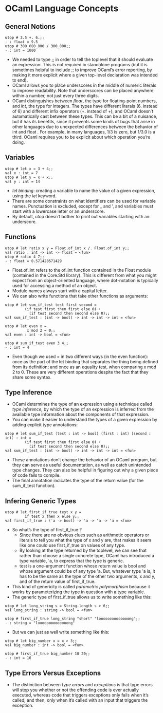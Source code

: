 OCaml Language Concepts
=======================

## General Notions

```
utop # 3.5 +. 6.;;
- : float = 9.5
utop # 300_000_000 / 300_000;;
- : int = 1000 
```

- We needed to type ;; in order to tell the toplevel that it should evaluate an expression. This is not required in standalone programs (but it is sometimes helpful to include ;; to improve OCaml’s error reporting, by making it more explicit where a given top-level declaration was intended to end).
- OCaml allows you to place underscores in the middle of numeric literals to improve readability. Note that underscores can be placed anywhere within a number, not just every three digits.
- OCaml distinguishes between *float*, the type for floating-point numbers, and *int*, the type for integers. The types have different literals (6. instead of 6) and different infix operators (+. instead of +), and OCaml doesn’t automatically cast between these types. This can be a bit of a nuisance, but it has its benefits, since it prevents some kinds of bugs that arise in other languages due to unexpected differences between the behavior of int and  float . For example, in many languages, 1/3 is zero, but 1/3.0 is a third. OCaml requires you to be explicit about which operation you’re doing.

## Variables

```
utop # let x = 3 + 4;;
val x : int = 7
utop # let y = x + x;;
val y : int = 14
```

- *let binding*: creating a variable to name the value of a given expression, using the *let* keyword.
- There are some constraints on what identifiers can be used for variable names. Punctuation is excluded, except for _ and  ', and variables must start with a lowercase letter or an underscore.
- By default, utop doesn’t bother to print out variables starting with an underscore.

## Functions

```
utop # let ratio x y = Float.of_int x /. Float.of_int y;;
val ratio : int -> int -> float = <fun>
utop # ratio 4 7;;
- : float = 0.571428571429
```

- Float.of_int refers to the of_int function contained in the Float module (contained in the Core.Std library). This is different from what you might expect from an object-oriented language, where dot-notation is typically used for accessing a method of an object.
- Module names always start with a capital letter.
- We can also write functions that take other functions as arguments:

```
utop # let sum_if_test test first second =
         (if test first then first else 0) +
           (if test second then second else 0);;
val sum_if_test : (int -> bool) -> int -> int -> int = <fun>

utop # let even x =
          x mod 2 = 0;;
val even : int -> bool = <fun>

utop # sum_if_test even 3 4;;
- : int = 4
```

- Even though we used = in two different ways (in the even function): once as the part of the let binding that separates the thing  being defined from its definition; and once as an equality test, when comparing x mod 2 to 0. These are very different operations despite the fact that they share some syntax.

## Type Inference

- OCaml determines the type of an expression using a technique called *type inference*, by which the type of an expression is inferred from the available type information about the components of that expression.
- You can make it easier to understand the types of a given expression by adding explicit type annotations:

```
utop # let sum_if_test (test : int -> bool) (first : int) (second : int) : int =
         (if test first then first else 0) +
           (if test second then second else 0);;
val sum_if_test : (int -> bool) -> int -> int -> int = <fun> 
```

- These annotations don’t change the behavior of an OCaml program, but they can serve as useful documentation, as well as catch unintended type changes. They can also be helpful in figuring out why a given piece of code fails to compile.
- The final annotation indicates the type of the return value (for the sum_if_test function).

## Infering Generic Types

```
utop # let first_if_true test x y =
         if test x then x else y;;
val first_if_true : ('a -> bool) -> 'a -> 'a -> 'a = <fun>
```

- So what’s the type of first_if_true ?
  - Since there are no obvious clues such as arithmetic operators or literals to tell you what the type of x and y are, that makes it seem like one could use first_if_true on values of any type.
  - By looking at the type returned by the toplevel, we can see that rather than choose a single concrete type, OCaml has introduced a type variable, 'a, to express that the type is generic.
  - test is a one-argument function whose return value is bool and whose argument could be of any type 'a. But, whatever type 'a is, it has to be the same as the type of the other two arguments, x and y, and of the return value of first_if_true.
- This kind of genericity is called *parametric polymorphism* because it works by parameterizing the type in question with a type variable.
- The generic type of first_if_true allows us to write something like this:

```
utop # let long_string s = String.length s > 6;;
val long_string : string -> bool = <fun>

utop # first_if_true long_string "short" "loooooooooooooong";;
- : string = "loooooooooooooong"
```

- But we can just as well write something like this:

```
utop # let big_number x = x > 3;;
val big_number : int -> bool = <fun>

utop # first_if_true big_number 10 20;;
- : int = 10
```

## Type Errors Versus Exceptions

- The distinction between *type errors* and *exceptions* is that type errors will stop you whether or not the offending code is ever actually executed, whereas code that triggers exceptions only fails when it’s called, and then, only when it’s called with an input that triggers the exception.